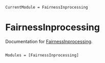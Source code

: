 ```@meta
CurrentModule = FairnessInprocessing
```

# FairnessInprocessing

Documentation for [FairnessInprocessing](https://github.com/samurai-kant/FairnessInprocessing.jl).

```@index
```

```@autodocs
Modules = [FairnessInprocessing]
```
